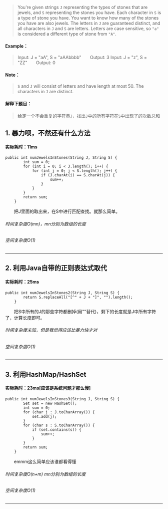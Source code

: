 > You're given strings `J` representing the types of stones that are jewels, and `S` representing the stones you have.  Each character in `S` is a type of stone you have.  You want to know how many of the stones you have are also jewels.
The letters in `J` are guaranteed distinct, and all characters in `J` and `S` are letters. Letters are case sensitive, so `"a"` is considered a different type of stone from `"A"`.
#### Example：
> Input: J = "aA", S = "aAAbbbb"&emsp;&emsp;Output: 3
Input: J = "z", S = "ZZ"&emsp;&emsp;Output: 0
#### Note：
> `S` and `J` will consist of letters and have length at most 50.
The characters in `J` are distinct.

#### 解释下题目：
> 给定一个不会重复的字符串`J`，找出`J`中的所有字符在`S`中出现了的次数总和


## 1. 暴力呗，不然还有什么方法
#### 实际耗时：11ms
```
public int numJewelsInStones(String J, String S) {
        int sum = 0;
        for (int i = 0; i < J.length(); i++) {
            for (int j = 0; j < S.length(); j++) {
                if (J.charAt(i) == S.charAt(j)) {
                    sum++;
                }
            }
        }
        return sum;
    }
```
&emsp;&emsp;把J里面的取出来，在S中进行匹配查找。就那么简单。
###### 时间复杂度O(mn)，mn分别为数组的长度
###### 空间复杂度O(1)
---------
## 2. 利用Java自带的正则表达式取代
#### 实际耗时：25ms
```
public int numJewelsInStones2(String J, String S) {
        return S.replaceAll("[^" + J + "]", "").length();
    }
```
&emsp;&emsp;把S中所有的J的那些字符都删掉(用""替代)，剩下的长度就是J中所有字符了，计算长度即可。
###### 时间复杂度未知，但是我觉得应该比暴力快才对
###### 空间复杂度O(1)
---------
## 3. 利用HashMap/HashSet
#### 实际耗时：23ms[应该是系统问题才那么慢]
```
public int numJewelsInStones3(String J, String S) {
        Set set = new HashSet();
        int sum = 0;
        for (char j : J.toCharArray()) {
            set.add(j);
        }
        for (char s : S.toCharArray()) {
            if (set.contains(s)) {
                sum++;
            }
        }
        return sum;
    }
```
&emsp;&emsp;emmm这么简单应该谁都看得懂
###### 时间复杂度O(n+m) mn分别为数组的长度
###### 空间复杂度O(1)
---------
